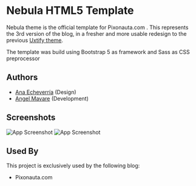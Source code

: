 
# Nebula HTML5 Template

Nebula theme is the official template for Pixonauta.com .
This represents the 3rd version of the blog, in a fresher and more usable redesign to the previous [Uxtify theme](https://github.com/angelmavare/uxtify-theme).

The template was build using Bootstrap 5 as framework and Sass as CSS preprocessor


## Authors

- [Ana Echeverría](https://www.behance.net/anaechever6739) (Design)
- [Angel Mavare](https://github.com/angelmavare) (Development)

## Screenshots
![App Screenshot](https://github.com/angelmavare/nebula-theme/blob/master/screenshots/ipad-nebula8.jpg?raw=true)
![App Screenshot](https://github.com/angelmavare/nebula-theme/blob/master/screenshots/nebula-home-bg2.jpg?raw=true)



## Used By

This project is exclusively used  by the following blog:

- Pixonauta.com


